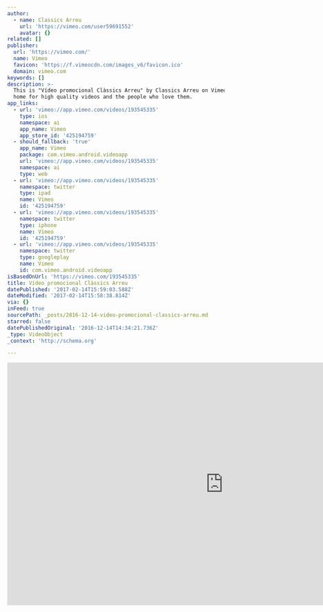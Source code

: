 ```yaml
---
author:
  - name: Classics Arreu
    url: 'https://vimeo.com/user59691552'
    avatar: {}
related: []
publisher:
  url: 'https://vimeo.com/'
  name: Vimeo
  favicon: 'https://f.vimeocdn.com/images_v6/favicon.ico'
  domain: vimeo.com
keywords: []
description: >-
  This is "Vídeo promocional Clàssics Arreu" by Classics Arreu on Vimeo, the
  home for high quality videos and the people who love them.
app_links:
  - url: 'vimeo://app.vimeo.com/videos/193545335'
    type: ios
    namespace: ai
    app_name: Vimeo
    app_store_id: '425194759'
  - should_fallback: 'true'
    app_name: Vimeo
    package: com.vimeo.android.videoapp
    url: 'vimeo://app.vimeo.com/videos/193545335'
    namespace: ai
    type: web
  - url: 'vimeo://app.vimeo.com/videos/193545335'
    namespace: twitter
    type: ipad
    name: Vimeo
    id: '425194759'
  - url: 'vimeo://app.vimeo.com/videos/193545335'
    namespace: twitter
    type: iphone
    name: Vimeo
    id: '425194759'
  - url: 'vimeo://app.vimeo.com/videos/193545335'
    namespace: twitter
    type: googleplay
    name: Vimeo
    id: com.vimeo.android.videoapp
isBasedOnUrl: 'https://vimeo.com/193545335'
title: Vídeo promocional Clàssics Arreu
datePublished: '2017-02-14T15:59:03.588Z'
dateModified: '2017-02-14T15:58:38.814Z'
via: {}
inFeed: true
sourcePath: _posts/2016-12-14-video-promocional-classics-arreu.md
starred: false
datePublishedOriginal: '2016-12-14T14:34:21.736Z'
_type: VideoObject
_context: 'http://schema.org'

---
```

<iframe src="https://cdn.embedly.com/widgets/media.html?src=https%3A%2F%2Fplayer.vimeo.com%2Fvideo%2F193545335&amp;url=https%3A%2F%2Fvimeo.com%2F193545335&amp;image=https%3A%2F%2Fi.vimeocdn.com%2Fvideo%2F605264615_1280.jpg&amp;key=b7d04c9b404c499eba89ee7072e1c4f7&amp;type=text%2Fhtml&amp;schema=vimeo" width="1000" height="563" scrolling="no" frameborder="0" allowfullscreen="" style=""></iframe>
